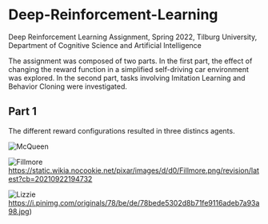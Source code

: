 # Deep-Reinforcement-Learning
Deep Reinforcement Learning Assignment, Spring 2022, Tilburg University, Department of Cognitive Science and Artificial Intelligence

The assignment was composed of two parts. In the first part, the effect of changing the reward function in a simplified self-driving car environment was explored. In the second part, tasks involving Imitation Learning and Behavior Cloning were investigated. 

## Part 1
The different reward configurations resulted in three distincs agents. 

![McQueen](https://i.dlpng.com/static/png/6345336_preview.png)

![Fillmore](https://static.wikia.nocookie.net/worldofcarsdrivein/images/d/d0/Fillmore.png/revision/latest?cb=20111006075558)
https://static.wikia.nocookie.net/pixar/images/d/d0/Fillmore.png/revision/latest?cb=20210922194732

![Lizzie](https://static.wikia.nocookie.net/disney/images/3/31/Lizzie.png/revision/latest?cb=20151222133758)
https://i.pinimg.com/originals/78/be/de/78bede5302d8b71fe9116adeb7a93a98.jpg)

